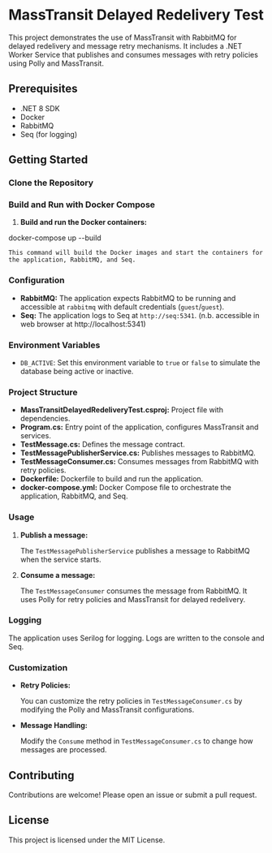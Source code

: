 # MassTransit Delayed Redelivery Test

This project demonstrates the use of MassTransit with RabbitMQ for delayed redelivery and message retry mechanisms. It includes a .NET Worker Service that publishes and consumes messages with retry policies using Polly and MassTransit.

## Prerequisites

- .NET 8 SDK
- Docker
- RabbitMQ
- Seq (for logging)

## Getting Started

### Clone the Repository


### Build and Run with Docker Compose

1. **Build and run the Docker containers:**

docker-compose up --build



    This command will build the Docker images and start the containers for the application, RabbitMQ, and Seq.

### Configuration

- **RabbitMQ:** The application expects RabbitMQ to be running and accessible at `rabbitmq` with default credentials (`guest`/`guest`).
- **Seq:** The application logs to Seq at `http://seq:5341`. (n.b. accessible in web browser at http://localhost:5341) 

### Environment Variables

- `DB_ACTIVE`: Set this environment variable to `true` or `false` to simulate the database being active or inactive.

### Project Structure

- **MassTransitDelayedRedeliveryTest.csproj:** Project file with dependencies.
- **Program.cs:** Entry point of the application, configures MassTransit and services.
- **TestMessage.cs:** Defines the message contract.
- **TestMessagePublisherService.cs:** Publishes messages to RabbitMQ.
- **TestMessageConsumer.cs:** Consumes messages from RabbitMQ with retry policies.
- **Dockerfile:** Dockerfile to build and run the application.
- **docker-compose.yml:** Docker Compose file to orchestrate the application, RabbitMQ, and Seq.

### Usage

1. **Publish a message:**

    The `TestMessagePublisherService` publishes a message to RabbitMQ when the service starts.

2. **Consume a message:**

    The `TestMessageConsumer` consumes the message from RabbitMQ. It uses Polly for retry policies and MassTransit for delayed redelivery.

### Logging

The application uses Serilog for logging. Logs are written to the console and Seq.

### Customization

- **Retry Policies:**

    You can customize the retry policies in `TestMessageConsumer.cs` by modifying the Polly and MassTransit configurations.

- **Message Handling:**

    Modify the `Consume` method in `TestMessageConsumer.cs` to change how messages are processed.

## Contributing

Contributions are welcome! Please open an issue or submit a pull request.

## License

This project is licensed under the MIT License.
 

